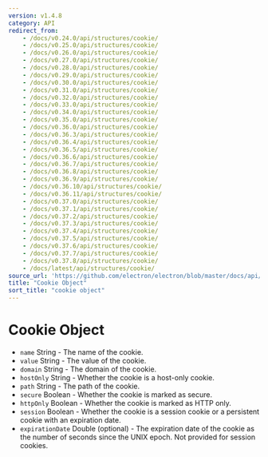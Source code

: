```yaml
---
version: v1.4.8
category: API
redirect_from:
    - /docs/v0.24.0/api/structures/cookie/
    - /docs/v0.25.0/api/structures/cookie/
    - /docs/v0.26.0/api/structures/cookie/
    - /docs/v0.27.0/api/structures/cookie/
    - /docs/v0.28.0/api/structures/cookie/
    - /docs/v0.29.0/api/structures/cookie/
    - /docs/v0.30.0/api/structures/cookie/
    - /docs/v0.31.0/api/structures/cookie/
    - /docs/v0.32.0/api/structures/cookie/
    - /docs/v0.33.0/api/structures/cookie/
    - /docs/v0.34.0/api/structures/cookie/
    - /docs/v0.35.0/api/structures/cookie/
    - /docs/v0.36.0/api/structures/cookie/
    - /docs/v0.36.3/api/structures/cookie/
    - /docs/v0.36.4/api/structures/cookie/
    - /docs/v0.36.5/api/structures/cookie/
    - /docs/v0.36.6/api/structures/cookie/
    - /docs/v0.36.7/api/structures/cookie/
    - /docs/v0.36.8/api/structures/cookie/
    - /docs/v0.36.9/api/structures/cookie/
    - /docs/v0.36.10/api/structures/cookie/
    - /docs/v0.36.11/api/structures/cookie/
    - /docs/v0.37.0/api/structures/cookie/
    - /docs/v0.37.1/api/structures/cookie/
    - /docs/v0.37.2/api/structures/cookie/
    - /docs/v0.37.3/api/structures/cookie/
    - /docs/v0.37.4/api/structures/cookie/
    - /docs/v0.37.5/api/structures/cookie/
    - /docs/v0.37.6/api/structures/cookie/
    - /docs/v0.37.7/api/structures/cookie/
    - /docs/v0.37.8/api/structures/cookie/
    - /docs/latest/api/structures/cookie/
source_url: 'https://github.com/electron/electron/blob/master/docs/api/structures/cookie.md'
title: "Cookie Object"
sort_title: "cookie object"
---
```


# Cookie Object

* `name` String - The name of the cookie.
* `value` String - The value of the cookie.
* `domain` String - The domain of the cookie.
* `hostOnly` String - Whether the cookie is a host-only cookie.
* `path` String - The path of the cookie.
* `secure` Boolean - Whether the cookie is marked as secure.
* `httpOnly` Boolean - Whether the cookie is marked as HTTP only.
* `session` Boolean - Whether the cookie is a session cookie or a persistent
  cookie with an expiration date.
* `expirationDate` Double (optional) - The expiration date of the cookie as
  the number of seconds since the UNIX epoch. Not provided for session
  cookies.
